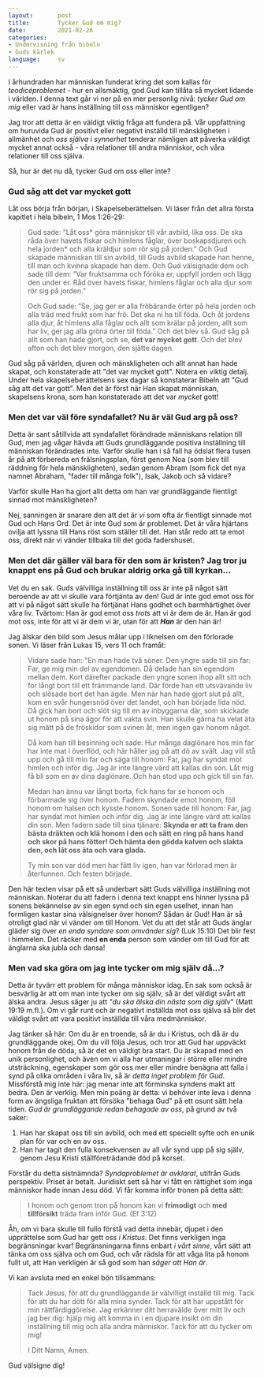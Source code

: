 ```yaml
---
layout:       post
title:        Tycker Gud om mig?
date:         2021-02-26
categories:
- Undervisning från bibeln
- Guds kärlek
language:     sv
---
```


I århundraden har människan funderat kring det som kallas för _teodicéproblemet_ - hur en allsmäktig, god Gud kan tillåta så mycket lidande i världen. I denna text går vi ner på en mer personlig nivå: _tycker Gud om mig_ eller vad är hans inställning till oss människor egentligen?

Jag tror att detta är en väldigt viktig fråga att fundera på. Vår uppfattning om huruvida Gud är positivt eller negativt inställd till mänskligheten i allmänhet och _oss själva i synnerhet_ tenderar nämligen att påverka väldigt mycket annat också - våra relationer till andra människor, och våra relationer till oss själva.

Så, hur är det nu då, tycker Gud om oss eller inte?

### Gud såg att det var mycket gott

Låt oss börja från början, i Skapelseberättelsen. Vi läser från det allra första kapitlet i hela bibeln, 1 Mos 1:26-29:

> Gud sade: ”Låt oss* göra människor till vår avbild, lika oss. De ska råda över havets fiskar och himlens fåglar, över boskapsdjuren och hela jorden* och alla kräldjur som rör sig på jorden.” Och Gud skapade människan till sin avbild, till Guds avbild skapade han henne, till man och kvinna skapade han dem. Och Gud välsignade dem och sade till dem: ”Var fruktsamma och föröka er, uppfyll jorden och lägg den under er. Råd över havets fiskar, himlens fåglar och alla djur som rör sig på jorden.”
>
> Och Gud sade: ”Se, jag ger er alla fröbärande örter på hela jorden och alla träd med frukt som har frö. Det ska ni ha till föda. Och åt jordens alla djur, åt himlens alla fåglar och allt som krälar på jorden, allt som har liv, ger jag alla gröna örter till föda.” Och det blev så. Gud såg på allt som han hade gjort, och se, **det var mycket gott**. Och det blev afton och det blev morgon, den sjätte dagen.

Gud såg på världen, djuren och mänskligheten och allt annat han hade skapat, och konstaterade att "det var mycket gott". Notera en viktig detalj. Under hela skapelseberättelsens sex dagar så konstaterar Bibeln att "Gud såg att det var gott". Men det är först när Han skapat människan, skapelsens krona, som han konstaterade att det var _mycket_ gott!

### Men det var väl före syndafallet? Nu är väl Gud arg på oss?

Detta är sant såtillvida att syndafallet förändrade människans relation till Gud, men jag vågar hävda att Guds grundläggande positiva inställning till människan förändrades inte. Varför skulle han i så fall ha ödslat flera tusen år på att förbereda en frälsningsplan, först genom Noa (som blev till räddning för hela mänskligheten), sedan genom Abram (som fick det nya namnet Abraham, "fader till många folk"), Isak, Jakob och så vidare?

Varför skulle Han ha gjort allt detta om han var grundläggande fientligt sinnad mot mänskligheten?

Nej, sanningen är snarare den att det är _vi_ som ofta är fientligt sinnade mot Gud och Hans Ord. Det är inte Gud som är problemet. Det är våra hjärtans ovilja att lyssna till Hans röst som ställer till det. Han står redo att ta emot oss, direkt när vi vänder tillbaka till det goda fadershuset.

### Men det där gäller väl bara för den som är kristen? Jag tror ju knappt ens på Gud och brukar aldrig orka gå till kyrkan...

Vet du en sak. Guds välvilliga inställning till oss är inte på något sätt beroende av att vi skulle vara förtjänta av den! Gud är inte god emot oss för att vi på något sätt skulle ha förtjänat Hans godhet och barmhärtighet över våra liv. Tvärtom: Han är god emot oss _trots_ att vi är dem de är. Han är god mot oss, inte för att vi är dem vi är, utan för att _**Han**_ är den han är!

Jag älskar den bild som Jesus målar upp i liknelsen om den förlorade sonen. Vi läser från Lukas 15, vers 11 och framåt:

> Vidare sade han: "En man hade två söner. Den yngre sade till sin far: Far, ge mig min del av egendomen. Då delade han sin egendom mellan dem. Kort därefter packade den yngre sonen ihop allt sitt och for långt bort till ett främmande land. Där förde han ett utsvävande liv och slösade bort det han ägde.
> Men när han hade gjort slut på allt, kom en svår hungersnöd över det landet, och han började lida nöd. Då gick han bort och slöt sig till en av inbyggarna där, som skickade ut honom på sina ägor för att vakta svin. Han skulle gärna ha velat äta sig mätt på de fröskidor som svinen åt, men ingen gav honom något.
>
> Då kom han till besinning och sade: Hur många daglönare hos min far har inte mat i överflöd, och här håller jag på att dö av svält. Jag vill stå upp och gå till min far och säga till honom: Far, jag har syndat mot himlen och inför dig. Jag är inte längre värd att kallas din son. Låt mig få bli som en av dina daglönare. Och han stod upp och gick till sin far.
>
> Medan han ännu var långt borta, fick hans far se honom och förbarmade sig över honom. Fadern skyndade emot honom, föll honom om halsen och kysste honom. Sonen sade till honom: Far, jag har syndat mot himlen och inför dig. Jag är inte längre värd att kallas din son.  Men fadern sade till sina tjänare: **Skynda er att ta fram den bästa dräkten och klä honom i den och sätt en ring på hans hand och skor på hans fötter! Och hämta den gödda kalven och slakta den, och låt oss äta och vara glada.**
>
> Ty min son var död men har fått liv igen, han var förlorad men är återfunnen. Och festen började.

Den här texten visar på ett så underbart sätt Guds välvilliga inställning mot människan. Noterar du att fadern i denna text knappt ens hinner lyssna på sonens bekännelse av sin egen synd och sin egen uselhet, innan han formligen kastar sina välsignelser över honom? Sådan är Gud! Han är så otroligt glad när vi vänder om till Honom. Vet du att det står att Guds änglar gläder sig över _en enda syndare som omvänder sig_? (Luk 15:10) Det blir fest i himmelen. Det räcker med **en enda** person som vänder om till Gud för att änglarna ska jubla och dansa!

### Men vad ska göra om jag inte tycker om mig själv då...?

Detta är tyvärr ett problem för många människor idag. En sak som också är besvärlig är att om man inte tycker om sig själv, så är det väldigt svårt att älska andra. Jesus säger ju att _"du ska älska din nästa som dig själv_" (Matt 19:19 m.fl.). Om vi går runt och är negativt inställda mot oss själva så blir det väldigt svårt att vara positivt inställda till våra medmänniskor.

Jag tänker så här: Om du är en troende, så är du i Kristus, och då är du grundläggande okej. Om du vill följa Jesus, och tror att Gud har uppväckt honom från de döda, så är det en väldigt bra start. Du är skapad med en unik personlighet, och även om vi alla har utmaningar i större eller mindre utsträckning, egenskaper som gör oss mer eller mindre benägna att falla i synd på olika områden i våra liv, så är _detta inget problem för Gud_. Missförstå mig inte här: jag menar inte att förminska syndens makt att bedra. Den är verklig. Men min poäng är detta: vi behöver inte leva i denna form av ängsliga fruktan att försöka "behaga Gud" på ett osunt sätt hela tiden. _Gud är grundläggande redan behagade av oss_, på grund av två saker:

1. Han har skapat oss till sin avbild, och med ett speciellt syfte och en unik plan för var och en av oss.
2. Han har tagit den fulla konsekvensen av all vår synd upp på sig själv, genom Jesu Kristi ställföreträdande död på korset.

Förstår du detta sistnämnda? _Syndaproblemet är avklarat_, utifrån Guds perspektiv. Priset är betalt. Juridiskt sett så har vi fått en rättighet som inga människor hade innan Jesu död. Vi får komma inför tronen på detta sätt:

> I honom och genom tron på honom kan vi **frimodigt** och **med tillförsikt** träda fram inför Gud. (Ef 3:12)

Åh, om vi bara skulle till fullo förstå vad detta innebär, djupet i den upprättelse som Gud har gett oss _i Kristus_. Det finns verkligen inga begränsningar kvar! Begränsningarna finns enbart _i vårt sinne_, vårt sätt att tänka om oss själva och om Gud, och vår rädsla för att våga lita på honom fullt ut, att Han verkligen är så god som han _säger att Han är_.

Vi kan avsluta med en enkel bön tillsammans:

> Tack Jesus, för att du grundläggande är välvilligt inställd till mig.
> Tack för att du har dött för alla mina synder. Tack för att har uppstått för min rättfärdiggörelse.
> Jag erkänner ditt herravälde över mitt liv och jag ber dig: hjälp mig att komma in i en djupare insikt om din inställning till mig och alla andra människor. Tack för att du tycker om mig!
>
> I Ditt Namn, Amen.

Gud välsigne dig!
